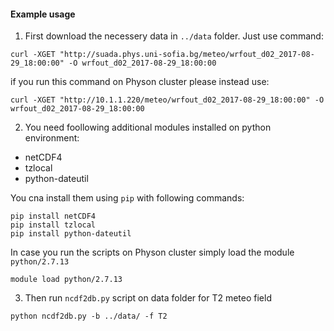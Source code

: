 #### Example usage

1. First download the necessery data in ```../data``` folder. Just use command:


```
curl -XGET "http://suada.phys.uni-sofia.bg/meteo/wrfout_d02_2017-08-29_18:00:00" -O wrfout_d02_2017-08-29_18:00:00
```

if you run this command on Physon cluster please instead use:

```
curl -XGET "http://10.1.1.220/meteo/wrfout_d02_2017-08-29_18:00:00" -O wrfout_d02_2017-08-29_18:00:00
```

2. You need foollowing additional modules installed on python environment:

* netCDF4
* tzlocal
* python-dateutil

You cna install them using ```pip``` with following commands:

```
pip install netCDF4
pip install tzlocal
pip install python-dateutil
```

In case you run the scripts on Physon cluster simply load the module ```python/2.7.13```

```
module load python/2.7.13
```

3. Then run ```ncdf2db.py``` script on data folder for T2 meteo field


```
python ncdf2db.py -b ../data/ -f T2

```
